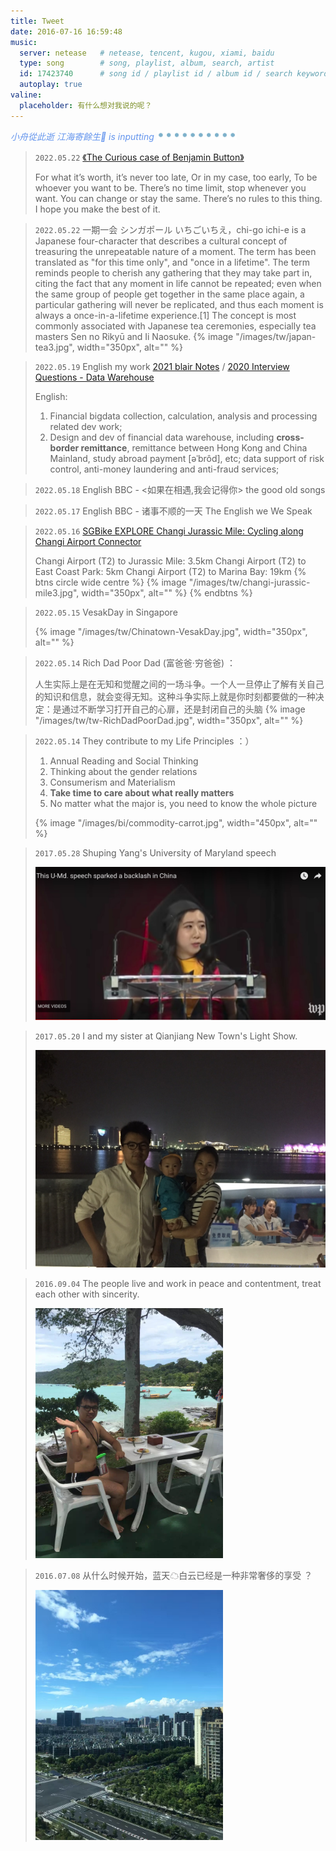 ```yaml
---
title: Tweet
date: 2016-07-16 16:59:48
music:
  server: netease   # netease, tencent, kugou, xiami, baidu
  type: song        # song, playlist, album, search, artist
  id: 17423740      # song id / playlist id / album id / search keyword
  autoplay: true
valine:
  placeholder: 有什么想对我说的呢？
---
```


<p style="font-style:italic;color:cornflowerblue;">小舟從此逝 江海寄餘生🧘 is inputting <img src=/images/tw/main-progress-blue-dot.gif style="box-shadow:none; margin:0;height:16px">
</p>

> `2022.05.22` [《The Curious case of Benjamin Button》](https://zhuanlan.zhihu.com/p/402452475) 
> 
> For what it’s worth, it’s never too late,
> Or in my case, too early, To be whoever you want to be.
> There’s no time limit, stop whenever you want.
> You can change or stay the same.
> There’s no rules to this thing.
> I hope you make the best of it.

> `2022.05.22` 一期一会 シンガポール
> いちごいちえ，chi-go ichi-e is a Japanese four-character that describes a cultural concept of treasuring the unrepeatable nature of a moment. The term has been translated as "for this time only", and "once in a lifetime". The term reminds people to cherish any gathering that they may take part in, citing the fact that any moment in life cannot be repeated; even when the same group of people get together in the same place again, a particular gathering will never be replicated, and thus each moment is always a once-in-a-lifetime experience.[1] The concept is most commonly associated with Japanese tea ceremonies, especially tea masters Sen no Rikyū and Ii Naosuke.
> {% image "/images/tw/japan-tea3.jpg", width="350px", alt="" %}

> `2022.05.19` English my work 
> [2021 blair Notes](/2021/01/09/bi/dwh-summary-2-interview/) / [2020 Interview Questions - Data Warehouse](https://jishuin.proginn.com/p/763bfbd32925)
> 
> English:
> 1. Financial bigdata collection, calculation, analysis and processing related dev work;
> 2. Design and dev of financial data warehouse, including **cross-border remittance**, remittance between Hong Kong and China Mainland, study abroad payment [əˈbrôd], etc; data support of risk control, anti-money laundering and anti-fraud services;
> 

> `2022.05.18` English BBC - <如果在相遇,我会记得你> the good old songs
> 

> `2022.05.17` English BBC - 诸事不顺的一天 The English we We Speak 
> 

> `2022.05.16` [SGBike EXPLORE Changi Jurassic Mile: Cycling along Changi Airport Connector](https://www.sgbike.com.sg/post/cycle-along-changi-airport-connector-and-explore-changi-jurassic-mile)
>
> Changi Airport (T2) to Jurassic Mile: 3.5km
> Changi Airport (T2) to East Coast Park: 5km
> Changi Airport (T2) to Marina Bay: 19km 
> {% btns circle wide centre %}
 {% image "/images/tw/changi-jurassic-mile3.jpg", width="350px", alt="" %} 
 {% endbtns %}
 
> `2022.05.15`  VesakDay in Singapore
>
> {% image "/images/tw/Chinatown-VesakDay.jpg", width="350px", alt="" %}

> `2022.05.14` Rich Dad Poor Dad (富爸爸·穷爸爸) ：
> 
> 人生实际上是在无知和觉醒之间的一场斗争。一个人一旦停止了解有关自己的知识和信息，就会变得无知。这种斗争实际上就是你时刻都要做的一种决定：是通过不断学习打开自己的心扉，还是封闭自己的头脑
> {% image "/images/tw/tw-RichDadPoorDad.jpg", width="350px", alt="" %}


> `2022.05.14` They contribute to my Life Principles ：）
> 
> 1. Annual Reading and Social Thinking
> 2. Thinking about the gender relations
> 3. Consumerism and Materialism
> 4. **Take time to care about what really matters**
> 5. No matter what the major is, you need to know the whole picture
>
> {% image "/images/bi/commodity-carrot.jpg", width="450px", alt="" %}

> `2017.05.28` Shuping Yang's University of Maryland speech
> 
> <div class="tweetimg"><img src="/images/tw/en-Shuping-Yang.png" width="600" /></div>


> `2017.05.20` I and my sister at Qianjiang New Town's Light Show. 
> 
> <div class="tweetimg"><img src="/images/tw/tw-me-sister.jpeg" width="600"/></div>


> `2016.09.04` The people live and work in peace and contentment, treat each other with sincerity.
> 
> <div class="tweetimg"><img src="/images/tw/tw-2016-09-04-phuket-sea.jpeg" width="300"/></div>


> `2016.07.08` 从什么时候开始，蓝天☁白云已经是一种非常奢侈的享受 ？
> <div class="tweetimg"><img src="/images/tw/tw-bluesky.jpg" width="300"/></div>



